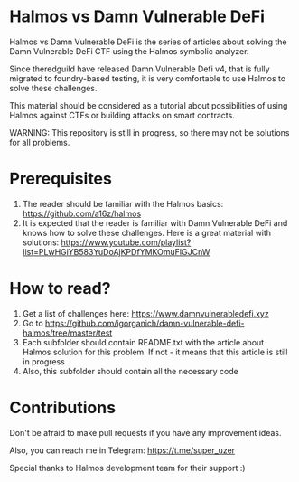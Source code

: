 # Halmos vs Damn Vulnerable DeFi

Halmos vs Damn Vulnerable DeFi is the series of articles about solving the Damn Vulnerable DeFi CTF using the Halmos symbolic analyzer. 

Since theredguild have released Damn Vulnerable Defi v4, that is fully migrated to foundry-based testing, it is very comfortable to use Halmos to solve these challenges.

This material should be considered as a tutorial about possibilities of using Halmos against CTFs or building attacks on smart contracts.

WARNING: This repository is still in progress, so there may not be solutions for all problems.

# Prerequisites
1. The reader should be familiar with the Halmos basics: https://github.com/a16z/halmos
2. It is expected that the reader is familiar with Damn Vulnerable DeFi and knows how to solve these challenges. Here is a great material with solutions: https://www.youtube.com/playlist?list=PLwHGiYB583YuDoAjKPDfYMKOmuFIGJCnW

# How to read?
1. Get a list of challenges here: https://www.damnvulnerabledefi.xyz
2. Go to https://github.com/igorganich/damn-vulnerable-defi-halmos/tree/master/test
3. Each subfolder should contain README.txt with the article about Halmos solution for this problem. If not - it means that this article is still in progress
4. Also, this subfolder should contain all the necessary code 

# Contributions
Don't be afraid to make pull requests if you have any improvement ideas.

Also, you can reach me in Telegram: https://t.me/super_uzer

Special thanks to Halmos development team for their support :)

